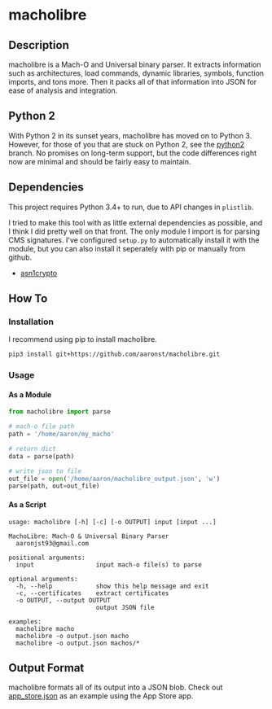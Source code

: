 # macholibre

## Description

macholibre is a Mach-O and Universal binary parser.  It extracts information 
such as architectures, load commands, dynamic libraries, symbols, function 
imports, and tons more.  Then it packs all of that information into JSON for 
ease of analysis and integration.

## Python 2

With Python 2 in its sunset years, macholibre has moved on to Python 3.
However, for those of you that are stuck on Python 2, see the [python2](https://github.com/aaronst/macholibre/tree/python2)
branch. No promises on long-term support, but the code differences right now
are minimal and should be fairly easy to maintain.

## Dependencies

This project requires Python 3.4+ to run, due to API changes in `plistlib`.

I tried to make this tool with as little external dependencies as possible, and
I think I did pretty well on that front.  The only module I import is for
parsing CMS signatures.  I've configured `setup.py` to automatically install
it with the module, but you can also install it seperately with pip or manually
from github.

* [asn1crypto](https://github.com/wbond/asn1crypto)

## How To

### Installation

I recommend using pip to install macholibre.

```bash
pip3 install git+https://github.com/aaronst/macholibre.git
```

### Usage

#### As a Module

```python
from macholibre import parse

# mach-o file path
path = '/home/aaron/my_macho'

# return dict
data = parse(path)

# write json to file
out_file = open('/home/aaron/macholibre_output.json', 'w')
parse(path, out=out_file)
```

#### As a Script

```plain
usage: macholibre [-h] [-c] [-o OUTPUT] input [input ...]

MachoLibre: Mach-O & Universal Binary Parser
  aaronjst93@gmail.com

positional arguments:
  input                 input mach-o file(s) to parse

optional arguments:
  -h, --help            show this help message and exit
  -c, --certificates    extract certificates
  -o OUTPUT, --output OUTPUT
                        output JSON file

examples:
  macholibre macho
  macholibre -o output.json macho
  macholibre -o output.json machos/*
```

## Output Format

macholibre formats all of its output into a JSON blob.  Check out
[app_store.json](app_store.json) as an example using the App Store app.
